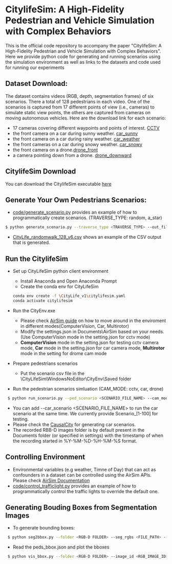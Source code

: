 # CitylifeSim: A High-Fidelity Pedestrian and Vehicle Simulation with Complex Behaviors
This is the official code repository to accompany the paper "CitylifeSim: A High-Fidelity Pedestrian and Vehicle Simulation with Complex Behaviors".
Here we provide python code for generating and running scenarios using the simulation environment as well as links to the datasets and code used for running our experiments

## Dataset Download:
The dataset contains videos (RGB, depth, segmentation frames) of six scenarios. There a total of 128 pedestrians in each video. One of the scenarios is captured from 17 different points of view (i.e., cameras) to simulate static view points, the others are captured from cameras on moving autonomous vehicles. 
Here are the download link for each scenario: 

* 17 cameras covering different waypoints and points of interest. [CCTV](https://drive.google.com/file/d/19QBinjMNjjNiHbNwdiix9sOkx2T29vrd/view?usp=sharing)
* the front camera on a car during sunny weather. [car_sunny](https://drive.google.com/file/d/1MakOLo3e2XHk3hDgmuIZDAl5dwpQYSeo/view?usp=sharing)
* the front camera on a car during rainy weather. [car_weather](https://drive.google.com/file/d/1KtDhfqQaPbNx4BcbdCLG5DKuc0Uf0361/view?usp=sharing)
* the front cameras on a car during snowy weather. [car_snowy](https://drive.google.com/file/d/1by29iSKW6X943yHjvJVFepo2JDp7Ep42/view?usp=sharing)
* the front camera on a drone.[drone_front](https://drive.google.com/file/d/19fVTnfQiY-_YHoBQR7-qbsyrSLnPJZK3/view?usp=sharing)
* a camera pointing down from a drone. [drone_downward](https://drive.google.com/file/d/1S7sFj7MWWvWAP_B-pgRmoVxcqtoI1j4I/view?usp=sharing)

## CitylifeSim Download
You can download the CitylifeSim executable [here](https://1drv.ms/u/s!AsGKWIA1OsCvpVjc4_8OckZMVUKN?e=9Lum0t)

## Generate Your Own Pedestrians Scenarios:
* [code/generate_scenario.py](https://github.com/CitylifeSim/CitylifeSim.github.io/blob/main/code/generate_scenario.py) provides an example of how to programmatically create scenarios. (TRAVERSE_TYPE: random, a_star)
```bash
$ python generate_scenario.py --traverse_type <TRAVERSE_TYPE> --out_file <SCENARIO_FILE_NAME>.csv
```
* [CityLife_randomwalk_128_v6.csv](https://github.com/CitylifeSim/CitylifeSim.github.io/blob/main/code/CityLife_randomwalk_128_v6.csv) shows an example of the CSV output that is generated.

## Run the CitylifeSim
* Set up CityLifeSim python client environment
  * Install Anaconda and Open Anaconda Prompt
  * Create the conda env for CityLifeSim
   ```bash
   conda env create -f \CityLife_v1\citylifesim.yaml
   conda activate citylifesim
  ```

* Run the CityEnv.exe
  * Please check [AirSim guide](https://microsoft.github.io/AirSim/settings/) on how to move around in the enviroment in different modes(ComputerVision, Car, Multirotor)
  * Modify the settings.json in Documents\AirSim based on your needs. (Use ComputerVision mode in the setting.json for cctv mode)
  * **ComputerVision** mode in the setting.json for testing cctv camera mode, **Car** mode in the setting.json for car camera mode, **Multirotor** mode in the setting for drome cam mode 

* Prepare pedestrians scenarios
  * Put the scenario csv file in the \CityLifeSim\WindowsNoEditor\CityEnv\Saved folder

* Run the pedestrian scenarios simluation (CAM_MODE: cctv, car, drone)
 ```bash
  $ python run_scenario.py --ped_scenario <SCENARIO_FILE_NAME> --cam_mode <CAM_MODE> --recording
 ```
 * You can add --car_scenario <SCENARIO_FILE_NAME> to run the car scenario at the same time. We currently provide Scenario_[1-100] for testing. 
 * Please check the [CausalCity](https://github.com/CitylifeSim/causalcity.github.io) for generating car scenarios.
 * The recorded RBB-D images folder is by default present in the Documents folder (or specified in settings) with the timestamp of when the recording started in %Y-%M-%D-%H-%M-%S format.

## Controlling Environment
  * Environmental variables (e.g weather, Timne of Day) that can act as confounders in a dataset can be controlled using the AirSim APIs. Please check [AirSim Documentation](https://microsoft.github.io/AirSim/apis/)
  * [code/control_trafficlight.py](https://github.com/CitylifeSim/CitylifeSim.github.io/blob/main/code/control_trafficlight.py) provides an example of how to programmatically control the traffic lights to override the default one.

## Generating Bouding Boxes from Segmentation Images
 * To generate bounding boxes:
 ```bash
  $ python seg2bbox.py --folder <RGB-D FOLDER> --seg_rgbs <FILE_PATH> --save_image
 ```
 * Read the peds_bbox.json and plot the bboxes
 ```bash
  $ python vis_bbox.py --folder <RGB-D FOLDER> --image_id <RGB_IMAGE_ID>
 ``` 
